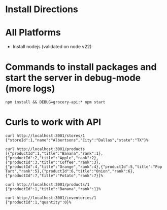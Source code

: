 # Install Directions
# All Platforms
* Install nodejs (validated on node v22)

# Commands to install packages and start the server in debug-mode (more logs)
```
npm install && DEBUG=grocery-api:* npm start
```

# Curls to work with API
```
curl http://localhost:3001/stores/1
{"storeId":1,"name":"Albertsons","City":"Dallas","state":"TX"}%

curl http://localhost:3001/products
[{"productId":1,"title":"Banana","rank":1},{"productId":2,"title":"Apple","rank":2},{"productId":3,"title":"Coffee","rank":3},{"productId":4,"title":"Orange","rank":4},{"productId":5,"title":"Pop Tart","rank":5},{"productId":6,"title":"Onion","rank":6},{"productId":7,"title":"Potato","rank":7}]%

curl http://localhost:3001/products/1
{"productId":1,"title":"Banana","rank":1}%

curl http://localhost:3001/inventories/1
{"productId":1,"quantity":0}%
```